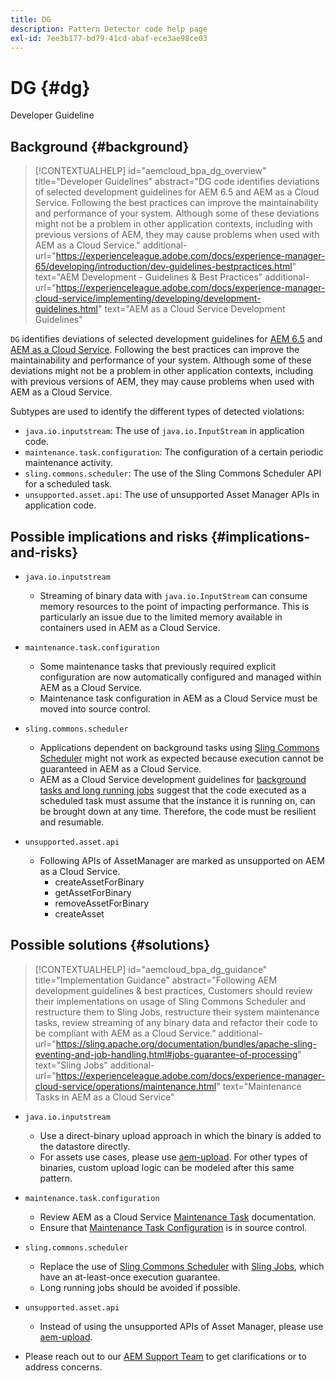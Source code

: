 ```yaml
---
title: DG
description: Pattern Detector code help page
exl-id: 7ee3b177-bd79-41cd-abaf-ece3ae98ce03
---
```

# DG {#dg}

Developer Guideline

## Background {#background}

>[!CONTEXTUALHELP]
>id="aemcloud_bpa_dg_overview"
>title="Developer Guidelines"
>abstract="DG code identifies deviations of selected development guidelines for AEM 6.5 and AEM as a Cloud Service. Following the best practices can improve the maintainability and performance of your system. Although some of these deviations might not be a problem in other application contexts, including with previous versions of AEM, they may cause problems when used with AEM as a Cloud Service."
>additional-url="https://experienceleague.adobe.com/docs/experience-manager-65/developing/introduction/dev-guidelines-bestpractices.html" text="AEM Development - Guidelines & Best Practices"
>additional-url="https://experienceleague.adobe.com/docs/experience-manager-cloud-service/implementing/developing/development-guidelines.html" text="AEM as a Cloud Service Development Guidelines"


`DG` identifies deviations of selected development guidelines for [AEM 6.5](https://experienceleague.adobe.com/docs/experience-manager-65/developing/introduction/dev-guidelines-bestpractices.html) and [AEM as a Cloud Service](https://experienceleague.adobe.com/docs/experience-manager-cloud-service/implementing/developing/development-guidelines.html). Following the best practices can improve the maintainability and performance of your system. Although some of these deviations might not be a problem in other application contexts, including with previous versions of AEM, they may cause problems when used with AEM as a Cloud Service.

Subtypes are used to identify the different types of detected violations:

* `java.io.inputstream`: The use of `java.io.InputStream` in application code.
* `maintenance.task.configuration`: The configuration of a certain periodic maintenance activity.
* `sling.commons.scheduler`: The use of the Sling Commons Scheduler API for a scheduled task.
* `unsupported.asset.api`: The use of unsupported Asset Manager APIs in application code.

## Possible implications and risks {#implications-and-risks}

* `java.io.inputstream`
  * Streaming of binary data with `java.io.InputStream` can consume memory resources to the point of impacting performance. This is particularly an issue due to the limited memory available in containers used in AEM as a Cloud Service.

* `maintenance.task.configuration`
  * Some maintenance tasks that previously required explicit configuration are now automatically configured and managed within AEM as a Cloud Service.
  * Maintenance task configuration in AEM as a Cloud Service must be moved into source control.

* `sling.commons.scheduler`
  * Applications dependent on background tasks using [Sling Commons Scheduler](https://sling.apache.org/documentation/bundles/scheduler-service-commons-scheduler.html) might not work as expected because execution cannot be guaranteed in AEM as a Cloud Service.
  * AEM as a Cloud Service development guidelines for [background tasks and long running jobs](https://experienceleague.adobe.com/docs/experience-manager-cloud-service/implementing/developing/development-guidelines.html#background-tasks-and-long-running-jobs) suggest that the code executed as a scheduled task must assume that the instance it is running on, can be brought down at any time. Therefore, the code must be resilient and resumable.

* `unsupported.asset.api`
  * Following APIs of AssetManager are marked as unsupported on AEM as a Cloud Service.
    * createAssetForBinary
    * getAssetForBinary
    * removeAssetForBinary
    * createAsset

## Possible solutions {#solutions}

>[!CONTEXTUALHELP]
>id="aemcloud_bpa_dg_guidance"
>title="Implementation Guidance"
>abstract="Following AEM development guidelines & best practices, Customers should review their implementations on usage of Sling Commons Scheduler and restructure them to Sling Jobs, restructure their system maintenance tasks, review streaming of any binary data and refactor their code to be compliant with AEM as a Cloud Service."
>additional-url="https://sling.apache.org/documentation/bundles/apache-sling-eventing-and-job-handling.html#jobs-guarantee-of-processing" text="Sling Jobs"
>additional-url="https://experienceleague.adobe.com/docs/experience-manager-cloud-service/operations/maintenance.html" text="Maintenance Tasks in AEM as a Cloud Service"

* `java.io.inputstream`
  * Use a direct-binary upload approach in which the binary is added to the datastore directly.
  * For assets use cases, please use [aem-upload](https://github.com/adobe/aem-upload). For other types of binaries, custom upload logic can be modeled after this same pattern.

* `maintenance.task.configuration`
  * Review AEM as a Cloud Service [Maintenance Task](https://experienceleague.adobe.com/docs/experience-manager-cloud-service/operations/maintenance.html) documentation.
  * Ensure that [Maintenance Task Configuration](https://experienceleague.adobe.com/docs/experience-manager-cloud-service/implementing/deploying/overview.html#maintenance-tasks-configuration-in-source-control) is in source control.

* `sling.commons.scheduler`
  * Replace the use of [Sling Commons Scheduler](https://sling.apache.org/documentation/bundles/scheduler-service-commons-scheduler.html) with [Sling Jobs](https://sling.apache.org/documentation/bundles/apache-sling-eventing-and-job-handling.html#jobs-guarantee-of-processing), which have an at-least-once execution guarantee.
  * Long running jobs should be avoided if possible.

* `unsupported.asset.api`
  * Instead of using the unsupported APIs of Asset Manager, please use [aem-upload](https://github.com/adobe/aem-upload).
* Please reach out to our [AEM Support Team](https://helpx.adobe.com/enterprise/using/support-for-experience-cloud.html) to get clarifications or to address concerns.

